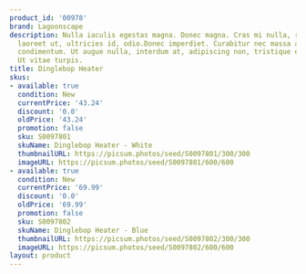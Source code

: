```yaml
---
product_id: '00978'
brand: Lagoonscape
description: Nulla iaculis egestas magna. Donec magna. Cras mi nulla, rhoncus id,
  laoreet ut, ultricies id, odio.Donec imperdiet. Curabitur nec massa ac massa gravida
  condimentum. Ut augue nulla, interdum at, adipiscing non, tristique eget, neque.
  Ut vitae turpis.
title: Dinglebop Heater
skus:
- available: true
  condition: New
  currentPrice: '43.24'
  discount: '0.0'
  oldPrice: '43.24'
  promotion: false
  sku: S0097801
  skuName: Dinglebop Heater - White
  thumbnailURL: https://picsum.photos/seed/S0097801/300/300
  imageURL: https://picsum.photos/seed/S0097801/600/600
- available: true
  condition: New
  currentPrice: '69.99'
  discount: '0.0'
  oldPrice: '69.99'
  promotion: false
  sku: S0097802
  skuName: Dinglebop Heater - Blue
  thumbnailURL: https://picsum.photos/seed/S0097802/300/300
  imageURL: https://picsum.photos/seed/S0097802/600/600
layout: product
---
```

